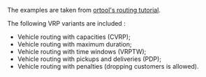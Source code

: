 The examples are taken from [ortool's routing tutorial](https://developers.google.com/optimization/routing).

The following VRP variants are included :
-   Vehicle routing with capacities (CVRP);
-   Vehicle routing with maximum duration;
-   Vehicle routing with time windows (VRPTW);
-   Vehicle routing with pickups and deliveries (PDP);
-   Vehicle routing with penalties (dropping customers is allowed).